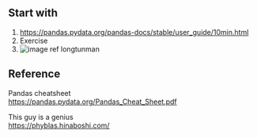 ## Start with </br>
1. https://pandas.pydata.org/pandas-docs/stable/user_guide/10min.html
2. Exercise
3. ![image](https://user-images.githubusercontent.com/69342162/150290770-8a38c243-888c-4c07-abdb-8e59723fe9a7.png)
ref longtunman

## Reference

Pandas cheatsheet </br>
https://pandas.pydata.org/Pandas_Cheat_Sheet.pdf

This guy is a genius </br>
https://phyblas.hinaboshi.com/
